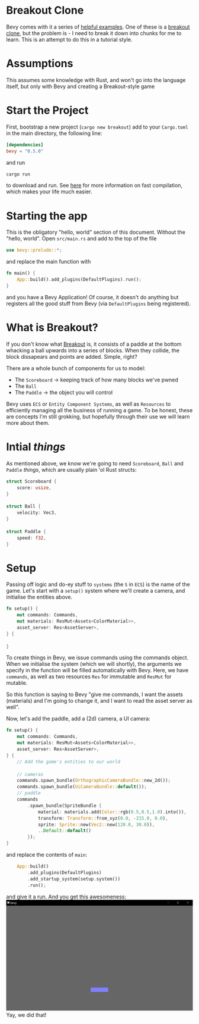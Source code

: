 # Breakout Clone
Bevy comes with it a series of [helpful examples](https://github.com/bevyengine/bevy/blob/latest/examples). One of these is a [breakout clone](https://github.com/bevyengine/bevy/blob/latest/examples/game/breakout.rs), but the problem is - I need to break it down into chunks for me to learn. This is an attempt to do this in a tutorial style.

# Assumptions
This assumes some knowledge with Rust, and won't go into the language itself, but only with Bevy and creating a Breakout-style game

# Start the Project
First, bootstrap a new project (`cargo new breakout`) add to your `Cargo.toml` in the main directory, the following line:

```toml
[dependencies]
bevy = "0.5.0"
```
and run
```bash
cargo run
```
to download and run. See [here](https://bevyengine.org/learn/book/getting-started/setup/) for more information on fast compilation, which makes your life much easier.

# Starting the app
This is the obligatory "hello, world" section of this document. Without the "hello, world". Open `src/main.rs` and add to the top of the file
```rust
use bevy::prelude::*;
```
and replace the main function with 
```rust
fn main() {
    App::build().add_plugins(DefaultPlugins).run();
}
```
and you have a Bevy Application! Of course, it doesn't do anything but registers all the good stuff from Bevy (via `DefaultPlugins` being registered). 

# What is Breakout?
If you don't know what [Breakout](https://en.wikipedia.org/wiki/Breakout_(video_game)) is, it consists of a paddle at the bottom whacking a ball upwards into a series of blocks. When they collide, the block dissapears and points are added. Simple, right?

There are a whole bunch of components for us to model:
- The `Scoreboard` -> keeping track of how many blocks we've pwned
- The `Ball`
- The `Paddle` -> the object you will control
  
Bevy uses `ECS` or `Entity Component Systems`, as well as `Resources` to efficiently managing all the business of running a game. To be honest, these are concepts I'm still grokking, but hopefully through their use we will learn more about them.

# Intial _things_
As mentioned above, we know we're going to need `Scoreboard`, `Ball` and `Paddle` _things_, which are usually plain 'ol Rust structs:

```rust
struct Scoreboard {
    score: usize,
}

struct Ball {
    velocity: Vec3,
}

struct Paddle {
    speed: f32,
}
```

# Setup
Passing off logic and do-ey stuff to `systems` (the `S` in `ECS`) is the name of the game. Let's start with a `setup()` system where we'll create a camera, and initialise the entities above.

```rust
fn setup() {
    mut commands: Commands,
    mut materials: ResMut<Assets<ColorMaterial>>,
    asset_server: Res<AssetServer>,
} {

}
```
To create things in Bevy, we issue commands using the commands object. When we initialise the system (which we will shortly), the arguments we specify in the function will be filled automatically with Bevy. Here, we have `commands`, as well as two resources `Res` for immutable and `ResMut` for mutable.

So this function is saying to Bevy "give me commands, I want the assets (materials) and I'm going to change it, and I want to read the asset server as well".

Now, let's add the paddle, add a (2d) camera, a UI camera:

```rust
fn setup() {
    mut commands: Commands,
    mut materials: ResMut<Assets<ColorMaterial>>,
    asset_server: Res<AssetServer>,
} {
    // Add the game's entities to our world

    // cameras
    commands.spawn_bundle(OrthographicCameraBundle::new_2d());
    commands.spawn_bundle(UiCameraBundle::default());
    // paddle
    commands
        .spawn_bundle(SpriteBundle {
            material: materials.add(Color::rgb(0.5,0.5,1.0).into()),
            transform: Transform::from_xyz(0.0, -215.0, 0.0),
            sprite: Sprite::new(Vec2::new(120.0, 30.0)),
            ..Default::default()
        });
}
```
and replace the contents of `main`:

```rust
    App::build()
        .add_plugins(DefaultPlugins)
        .add_startup_system(setup.system())
        .run();
```
and give it a run. And you get this awesomeness:
![A window with a paddle, oh my](images/screenshot1.png)
Yay, we did that!